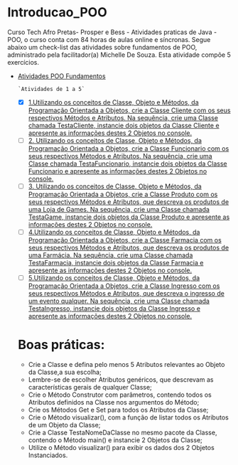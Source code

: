 # Introducao_POO
Curso Tech Afro Pretas- Prosper e Bess - Atividades praticas de Java - POO, o curso conta com 84 horas de aulas online e síncronas. Segue abaixo um check-list das atividades sobre fundamentos de POO, administrado pela facilitador(a) Michelle De Souza. 
Esta atividade compõe 5 exercícios. 

- [Atividades POO Fundamentos](#atividades-POO-Fundamentos)

  
      `Atividades de 1 a 5`
    - [x] [1.Utilizando os conceitos de Classe, Objeto e Métodos, da Programação Orientada a Objetos, crie a Classe Cliente com os seus respectivos Métodos e Atributos. Na sequência, crie uma Classe chamada TestaCliente, instancie dois objetos da Classe Cliente e apresente as informações destes 2 Objetos no console.](#1-#Utilizando-os-conceitos-de-Classe-Objeto-e-Métodos-da-Programação-Orientada-a-Objetos-crie-a-Classe-Cliente-com-os-seus-respectivos-Métodos-e-Atributos-Na-sequência-crie-uma-Classe-chamada-TestaCliente-instancie-dois-objetos-da-Classe-Cliente-e-apresente-as-informações-destes-2-Objetos-no-console)  
     - [ ] [2. Utilizando os conceitos de Classe, Objeto e Métodos, da Programação Orientada a Objetos, crie a Classe Funcionario com os seus respectivos Métodos e Atributos. Na sequência, crie uma Classe chamada TestaFuncionario, instancie dois objetos da Classe Funcionario e apresente as informações destes 2 Objetos no console.](#2-#Utilizando-os-conceitos-de-Classe-Objeto-e-Métodos-da-Programação-Orientada-a-Objetos-crie-a-Classe-Funcionario-com-os-seus-respectivos-Métodos-e-Atributos-Na-sequência-crie-uma-Classe-chamada-TestaFuncionario-instancie-dois-objetos-da-Classe-Funcionario-e-apresente-as-informações-destes-2-Objetos-no-console)
    - [ ] [3. Utilizando os conceitos de Classe, Objeto e Métodos, da Programação Orientada a Objetos, crie a Classe Produto com os seus respectivos Métodos e Atributos, que descreva os produtos de uma Loja de Games. Na sequência, crie uma Classe chamada TestaGame, instancie dois objetos da Classe Produto e apresente as informações destes 2 Objetos no console.](#3-#Utilizando-os-conceitos-de-Classe-Objeto-e-Métodos-da-Programação-Orientada-a-Objetos-crie-a-Classe-Produto-com-os-seus-respectivos-Métodos-e-Atributos-que-descreva-os-produtos-de-uma-Loja-de-Games-Na-sequência-crie-uma-Classe-chamada-TestaGame-instancie-dois-objetos-da-Classe-Produto-e-apresente-as-informações-destes-2-Objetos-no-console)
    - [ ] [4.Utilizando os conceitos de Classe, Objeto e Métodos, da Programação Orientada a Objetos, crie a Classe Farmacia com os seus respectivos Métodos e Atributos, que descreva os produtos de uma Farmácia. Na sequência, crie uma Classe chamada TestaFarmacia, instancie dois objetos da Classe Farmacia e apresente as informações destes 2 Objetos no console.](#4-#Utilizando-os-conceitos-de-Classe-Objeto-e-Métodos-da-Programação-Orientada-a-Objetos-crie-a-Classe-Farmacia-com-os-seus-respectivos-Métodos-e-Atributos-que-descreva-os-produtos-de-uma-Farmácia-Na-sequência-crie-uma-Classe-chamada-TestaFarmacia-instancie-dois-objetos-da-Classe-Farmacia-e-apresente-as-informações-destes-2-Objetos-no-console)
    - [ ] [5.Utilizando os conceitos de Classe, Objeto e Métodos, da Programação Orientada a Objetos, crie a Classe Ingresso com os seus respectivos Métodos e Atributos, que descreva o ingresso de um evento qualquer. Na sequência, crie uma Classe chamada TestaIngresso, instancie dois objetos da Classe Ingresso e apresente as informações destes 2 Objetos no console.](#5-#Utilizando-os-conceitos-de-Classe-Objeto-e-Métodos-da-Programação-Orientada-a-Objetos-crie-a-Classe-Ingresso-com-os-seus-respectivos-Métodos-e-Atributos-que-descreva-o-ingresso-de-um-evento-qualquer-Na-sequência-crie-uma-Classe-chamada-TestaIngresso-instancie-dois-objetos-da-Classe-Ingresso-e-apresente-as-informações-destes-2-Objetos-no-console)
    
    # **Boas práticas:**
    
    *  Crie a Classe e defina pelo menos 5 Atributos relevantes ao Objeto da Classe,a sua escolha;
    *  Lembre-se de escolher Atributos genéricos, que descrevam as características gerais de qualquer Classe;
    *  Crie o Método Construtor com parâmetros, contendo todos os Atributos definidos na Classe nos argumentos do Método;
    *  Crie os Métodos Get e Set para todos os Atributos da Classe;
    *  Crie o Método visualizar(), com a função de listar todos os Atributos de um Objeto da Classe;
    *  Crie a Classe TestaNomeDaClasse no mesmo pacote da Classe, contendo o Método main() e instancie 2 Objetos da Classe;
    *  Utilize o Método visualizar() para exibir os dados dos 2 Objetos Instanciados.



